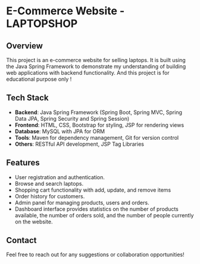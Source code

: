 # E-Commerce Website - LAPTOPSHOP

## Overview
This project is an e-commerce website for selling laptops. It is built using the Java Spring Framework to demonstrate my understanding of building web applications with backend functionality. And this project is for educational purpose only !

## Tech Stack
- **Backend**: Java Spring Framework (Spring Boot, Spring MVC, Spring Data JPA, Spring Security and Spring Session)
- **Frontend**: HTML, CSS, Bootstrap for styling, JSP for rendering views
- **Database**: MySQL with JPA for ORM
- **Tools**: Maven for dependency management, Git for version control
- **Others**: RESTful API development, JSP Tag Libraries

## Features
- User registration and authentication.
- Browse and search laptops.
- Shopping cart functionality with add, update, and remove items
- Order history for customers.
- Admin panel for managing products, users and orders.
- Dashboard interface provides statistics on the number of products available, the number of orders sold, and the number of people currently on the website.

## Contact
Feel free to reach out for any suggestions or collaboration opportunities!
